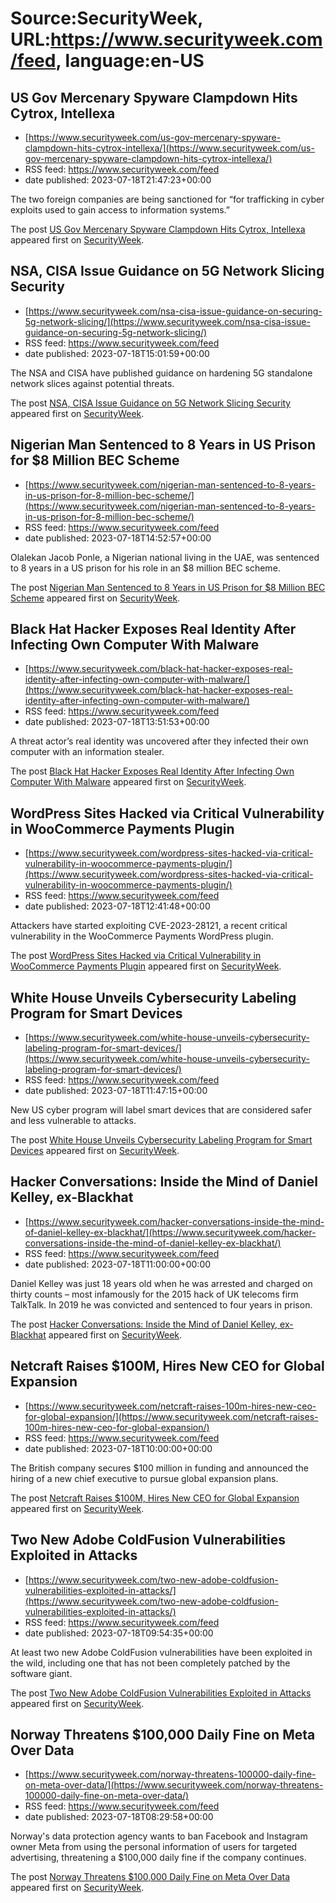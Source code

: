 # Source:SecurityWeek, URL:https://www.securityweek.com/feed, language:en-US

## US Gov Mercenary Spyware Clampdown Hits Cytrox, Intellexa
 - [https://www.securityweek.com/us-gov-mercenary-spyware-clampdown-hits-cytrox-intellexa/](https://www.securityweek.com/us-gov-mercenary-spyware-clampdown-hits-cytrox-intellexa/)
 - RSS feed: https://www.securityweek.com/feed
 - date published: 2023-07-18T21:47:23+00:00

<p>The two foreign companies are being sanctioned for “for trafficking in cyber exploits used to gain access to information systems.” </p>
<p>The post <a href="https://www.securityweek.com/us-gov-mercenary-spyware-clampdown-hits-cytrox-intellexa/" rel="nofollow">US Gov Mercenary Spyware Clampdown Hits Cytrox, Intellexa</a> appeared first on <a href="https://www.securityweek.com" rel="nofollow">SecurityWeek</a>.</p>

## NSA, CISA Issue Guidance on 5G Network Slicing Security
 - [https://www.securityweek.com/nsa-cisa-issue-guidance-on-securing-5g-network-slicing/](https://www.securityweek.com/nsa-cisa-issue-guidance-on-securing-5g-network-slicing/)
 - RSS feed: https://www.securityweek.com/feed
 - date published: 2023-07-18T15:01:59+00:00

<p>The NSA and CISA have published guidance on hardening 5G standalone network slices against potential threats.</p>
<p>The post <a href="https://www.securityweek.com/nsa-cisa-issue-guidance-on-securing-5g-network-slicing/" rel="nofollow">NSA, CISA Issue Guidance on 5G Network Slicing Security</a> appeared first on <a href="https://www.securityweek.com" rel="nofollow">SecurityWeek</a>.</p>

## Nigerian Man Sentenced to 8 Years in US Prison for $8 Million BEC Scheme
 - [https://www.securityweek.com/nigerian-man-sentenced-to-8-years-in-us-prison-for-8-million-bec-scheme/](https://www.securityweek.com/nigerian-man-sentenced-to-8-years-in-us-prison-for-8-million-bec-scheme/)
 - RSS feed: https://www.securityweek.com/feed
 - date published: 2023-07-18T14:52:57+00:00

<p>Olalekan Jacob Ponle, a Nigerian national living in the UAE, was sentenced to 8 years in a US prison for his role in an $8 million BEC scheme.</p>
<p>The post <a href="https://www.securityweek.com/nigerian-man-sentenced-to-8-years-in-us-prison-for-8-million-bec-scheme/" rel="nofollow">Nigerian Man Sentenced to 8 Years in US Prison for $8 Million BEC Scheme</a> appeared first on <a href="https://www.securityweek.com" rel="nofollow">SecurityWeek</a>.</p>

## Black Hat Hacker Exposes Real Identity After Infecting Own Computer With Malware
 - [https://www.securityweek.com/black-hat-hacker-exposes-real-identity-after-infecting-own-computer-with-malware/](https://www.securityweek.com/black-hat-hacker-exposes-real-identity-after-infecting-own-computer-with-malware/)
 - RSS feed: https://www.securityweek.com/feed
 - date published: 2023-07-18T13:51:53+00:00

<p>A threat actor’s real identity was uncovered after they infected their own computer with an information stealer.</p>
<p>The post <a href="https://www.securityweek.com/black-hat-hacker-exposes-real-identity-after-infecting-own-computer-with-malware/" rel="nofollow">Black Hat Hacker Exposes Real Identity After Infecting Own Computer With Malware</a> appeared first on <a href="https://www.securityweek.com" rel="nofollow">SecurityWeek</a>.</p>

## WordPress Sites Hacked via Critical Vulnerability in WooCommerce Payments Plugin
 - [https://www.securityweek.com/wordpress-sites-hacked-via-critical-vulnerability-in-woocommerce-payments-plugin/](https://www.securityweek.com/wordpress-sites-hacked-via-critical-vulnerability-in-woocommerce-payments-plugin/)
 - RSS feed: https://www.securityweek.com/feed
 - date published: 2023-07-18T12:41:48+00:00

<p>Attackers have started exploiting CVE-2023-28121, a recent critical vulnerability in the WooCommerce Payments WordPress plugin.</p>
<p>The post <a href="https://www.securityweek.com/wordpress-sites-hacked-via-critical-vulnerability-in-woocommerce-payments-plugin/" rel="nofollow">WordPress Sites Hacked via Critical Vulnerability in WooCommerce Payments Plugin</a> appeared first on <a href="https://www.securityweek.com" rel="nofollow">SecurityWeek</a>.</p>

## White House Unveils Cybersecurity Labeling Program for Smart Devices
 - [https://www.securityweek.com/white-house-unveils-cybersecurity-labeling-program-for-smart-devices/](https://www.securityweek.com/white-house-unveils-cybersecurity-labeling-program-for-smart-devices/)
 - RSS feed: https://www.securityweek.com/feed
 - date published: 2023-07-18T11:47:15+00:00

<p>New US cyber program will label smart devices that are considered safer and less vulnerable to attacks.</p>
<p>The post <a href="https://www.securityweek.com/white-house-unveils-cybersecurity-labeling-program-for-smart-devices/" rel="nofollow">White House Unveils Cybersecurity Labeling Program for Smart Devices</a> appeared first on <a href="https://www.securityweek.com" rel="nofollow">SecurityWeek</a>.</p>

## Hacker Conversations: Inside the Mind of Daniel Kelley, ex-Blackhat
 - [https://www.securityweek.com/hacker-conversations-inside-the-mind-of-daniel-kelley-ex-blackhat/](https://www.securityweek.com/hacker-conversations-inside-the-mind-of-daniel-kelley-ex-blackhat/)
 - RSS feed: https://www.securityweek.com/feed
 - date published: 2023-07-18T11:00:00+00:00

<p>Daniel Kelley was just 18 years old when he was arrested and charged on thirty counts – most infamously for the 2015 hack of UK telecoms firm TalkTalk. In 2019 he was convicted and sentenced to four years in prison. </p>
<p>The post <a href="https://www.securityweek.com/hacker-conversations-inside-the-mind-of-daniel-kelley-ex-blackhat/" rel="nofollow">Hacker Conversations: Inside the Mind of Daniel Kelley, ex-Blackhat</a> appeared first on <a href="https://www.securityweek.com" rel="nofollow">SecurityWeek</a>.</p>

## Netcraft Raises $100M, Hires New CEO for Global Expansion
 - [https://www.securityweek.com/netcraft-raises-100m-hires-new-ceo-for-global-expansion/](https://www.securityweek.com/netcraft-raises-100m-hires-new-ceo-for-global-expansion/)
 - RSS feed: https://www.securityweek.com/feed
 - date published: 2023-07-18T10:00:00+00:00

<p>The British company secures $100 million in funding and announced the hiring of a new chief executive to pursue global expansion plans.</p>
<p>The post <a href="https://www.securityweek.com/netcraft-raises-100m-hires-new-ceo-for-global-expansion/" rel="nofollow">Netcraft Raises $100M, Hires New CEO for Global Expansion</a> appeared first on <a href="https://www.securityweek.com" rel="nofollow">SecurityWeek</a>.</p>

## Two New Adobe ColdFusion Vulnerabilities Exploited in Attacks
 - [https://www.securityweek.com/two-new-adobe-coldfusion-vulnerabilities-exploited-in-attacks/](https://www.securityweek.com/two-new-adobe-coldfusion-vulnerabilities-exploited-in-attacks/)
 - RSS feed: https://www.securityweek.com/feed
 - date published: 2023-07-18T09:54:35+00:00

<p>At least two new Adobe ColdFusion vulnerabilities have been exploited in the wild, including one that has not been completely patched by the software giant.</p>
<p>The post <a href="https://www.securityweek.com/two-new-adobe-coldfusion-vulnerabilities-exploited-in-attacks/" rel="nofollow">Two New Adobe ColdFusion Vulnerabilities Exploited in Attacks</a> appeared first on <a href="https://www.securityweek.com" rel="nofollow">SecurityWeek</a>.</p>

## Norway Threatens $100,000 Daily Fine on Meta Over Data
 - [https://www.securityweek.com/norway-threatens-100000-daily-fine-on-meta-over-data/](https://www.securityweek.com/norway-threatens-100000-daily-fine-on-meta-over-data/)
 - RSS feed: https://www.securityweek.com/feed
 - date published: 2023-07-18T08:29:58+00:00

<p>Norway's data protection agency wants to ban Facebook and Instagram owner Meta from using the personal information of users for targeted advertising, threatening a $100,000 daily fine if the company continues.</p>
<p>The post <a href="https://www.securityweek.com/norway-threatens-100000-daily-fine-on-meta-over-data/" rel="nofollow">Norway Threatens $100,000 Daily Fine on Meta Over Data</a> appeared first on <a href="https://www.securityweek.com" rel="nofollow">SecurityWeek</a>.</p>

